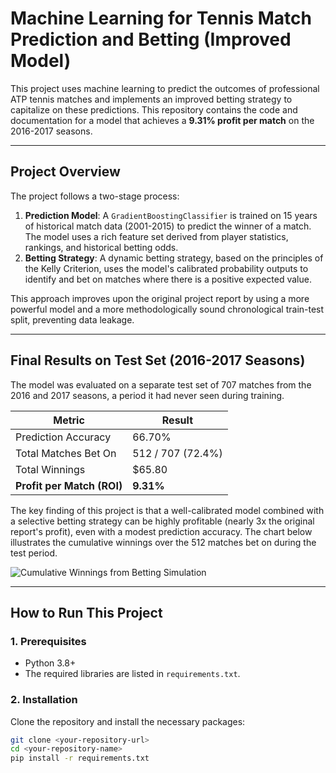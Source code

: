 # Machine Learning for Tennis Match Prediction and Betting (Improved Model)

This project uses machine learning to predict the outcomes of professional ATP tennis matches and implements an improved betting strategy to capitalize on these predictions. This repository contains the code and documentation for a model that achieves a **9.31% profit per match** on the 2016-2017 seasons.

---

## Project Overview

The project follows a two-stage process:

1.  **Prediction Model**: A `GradientBoostingClassifier` is trained on 15 years of historical match data (2001-2015) to predict the winner of a match. The model uses a rich feature set derived from player statistics, rankings, and historical betting odds.
2.  **Betting Strategy**: A dynamic betting strategy, based on the principles of the Kelly Criterion, uses the model's calibrated probability outputs to identify and bet on matches where there is a positive expected value.

This approach improves upon the original project report by using a more powerful model and a more methodologically sound chronological train-test split, preventing data leakage.

---

## Final Results on Test Set (2016-2017 Seasons)

The model was evaluated on a separate test set of 707 matches from the 2016 and 2017 seasons, a period it had never seen during training.

| Metric                  | Result                |
| ----------------------- | --------------------- |
| Prediction Accuracy     | 66.70%                |
| Total Matches Bet On    | 512 / 707 (72.4%)     |
| Total Winnings          | $65.80                |
| **Profit per Match (ROI)** | **9.31%** |

The key finding of this project is that a well-calibrated model combined with a selective betting strategy can be highly profitable (nearly 3x the original report's profit), even with a modest prediction accuracy. The chart below illustrates the cumulative winnings over the 512 matches bet on during the test period.

![Cumulative Winnings from Betting Simulation](Figure_1.png)

---

## How to Run This Project

### 1. Prerequisites
* Python 3.8+
* The required libraries are listed in `requirements.txt`.

### 2. Installation
Clone the repository and install the necessary packages:

```bash
git clone <your-repository-url>
cd <your-repository-name>
pip install -r requirements.txt
